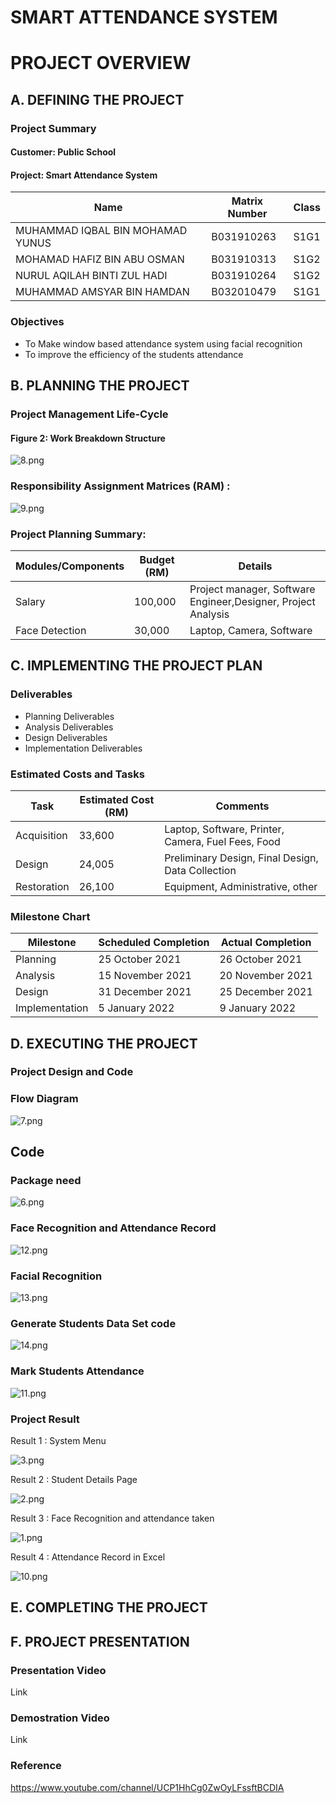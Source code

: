 # SMART ATTENDANCE SYSTEM
# PROJECT OVERVIEW

## A. DEFINING THE PROJECT

### Project Summary

#### Customer: Public School
#### Project: Smart Attendance System

| Name  | Matrix Number | Class  | 
| ------------- | ------------- | ------------- | 
| MUHAMMAD IQBAL BIN MOHAMAD YUNUS   | B031910263   | S1G1  | 
| MOHAMAD HAFIZ BIN ABU OSMAN   | B031910313  | S1G2  |
| NURUL AQILAH BINTI ZUL HADI  | B031910264  | S1G2  |
|  MUHAMMAD AMSYAR BIN HAMDAN   | B032010479  | S1G1  |

### Objectives
- To Make window based attendance system using facial recognition
- To improve the efficiency of the students attendance

## B. PLANNING THE PROJECT

### Project Management Life-Cycle

#### Figure 2: Work Breakdown Structure
![8.png](https://github.com/mohamadhafiz98/Smart-attendance/blob/main/Images/8.png)

### Responsibility Assignment Matrices (RAM) :
![9.png](https://github.com/mohamadhafiz98/Smart-attendance/blob/main/Images/9.png)

### Project Planning Summary:

| Modules/Components  | Budget (RM) | Details  | 
| ------------- | ------------- | ------------- | 
|  Salary  | 100,000  |  Project manager, Software Engineer,Designer, Project Analysis |
|  Face Detection  | 30,000  |  Laptop, Camera, Software |

## C. IMPLEMENTING THE PROJECT PLAN

### Deliverables
- Planning Deliverables
- Analysis Deliverables
- Design Deliverables
- Implementation Deliverables

### Estimated Costs and Tasks

| Task  | Estimated Cost (RM) | Comments  | 
| ------------- | ------------- | ------------- | 
| Acquisition   |  33,600  | Laptop, Software, Printer, Camera, Fuel Fees, Food  | 
| Design   |  24,005  |  Preliminary Design, Final Design, Data Collection | 
| Restoration   |  26,100  |  Equipment, Administrative, other | 

### Milestone Chart

| Milestone  | Scheduled Completion | Actual Completion  | 
| ------------- | ------------- | ------------- | 
|  Planning  | 25 October 2021  |  26 October 2021 | 
|  Analysis  | 15 November 2021  | 20 November 2021  | 
|  Design  | 31 December 2021  | 25 December 2021  | 
|  Implementation  | 5 January 2022 | 9 January 2022 | 

## D. EXECUTING THE PROJECT

### Project Design and Code

### Flow Diagram

![7.png](https://github.com/mohamadhafiz98/Smart-attendance/blob/main/Images/7.png)

## Code

### Package need
![6.png](https://github.com/mohamadhafiz98/Smart-attendance/blob/main/Images/6.png)

### Face Recognition and Attendance Record
![12.png](https://github.com/mohamadhafiz98/Smart-attendance/blob/main/Images/12%20face%20recognize.png)

### Facial Recognition 
![13.png](https://github.com/mohamadhafiz98/Smart-attendance/blob/main/Images/13%20image%20recognition.png)

### Generate Students Data Set code
![14.png](https://github.com/mohamadhafiz98/Smart-attendance/blob/main/Images/14%20generate%20dataset.png)

### Mark Students Attendance
![11.png](https://github.com/mohamadhafiz98/Smart-attendance/blob/main/Images/11%20mark%20attendance.png)

### Project Result

Result 1 : System Menu

![3.png](https://github.com/mohamadhafiz98/Smart-attendance/blob/main/Images/3.png)

Result 2 : Student Details Page

![2.png](https://github.com/mohamadhafiz98/Smart-attendance/blob/main/Images/2.png)

Result 3 : Face Recognition and attendance taken

![1.png](https://github.com/mohamadhafiz98/Smart-attendance/blob/main/Images/1.png)

Result 4 : Attendance Record in Excel 

![10.png](https://github.com/mohamadhafiz98/Smart-attendance/blob/main/Images/10.png)

## E. COMPLETING THE PROJECT



## F. PROJECT PRESENTATION

### Presentation Video

Link

### Demostration Video

Link

### Reference
https://www.youtube.com/channel/UCP1HhCg0ZwOyLFssftBCDIA


